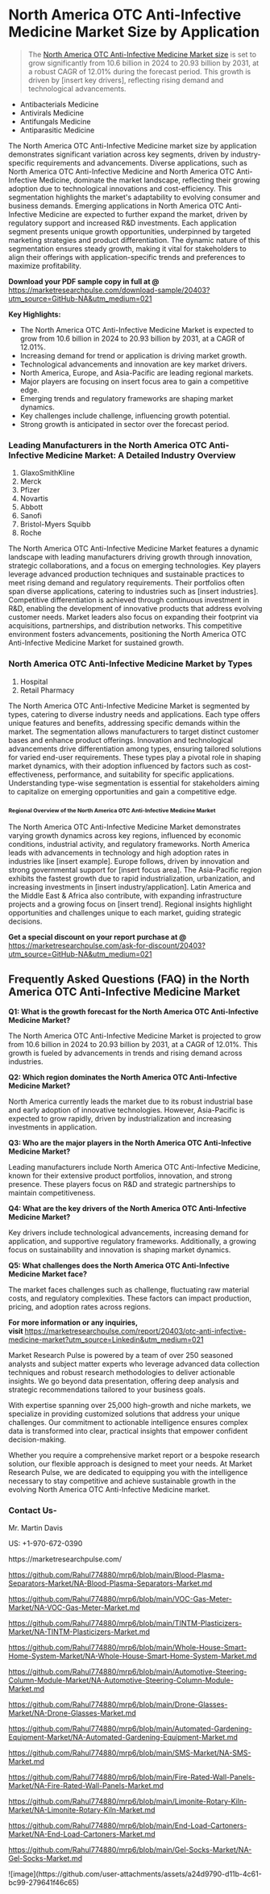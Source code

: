 <h1>North America OTC Anti-Infective Medicine Market&nbsp;Size by Application</h1><blockquote><p>The <a href="https://marketresearchpulse.com/download-sample/20403?utm_source=GitHub-NA&amp;utm_medium=021">North America OTC Anti-Infective Medicine Market size</a> is set to grow significantly from 10.6 billion in 2024 to 20.93 billion by 2031, at a robust CAGR of 12.01% during the forecast period. This growth is driven by [insert key drivers], reflecting rising demand and technological advancements.</p></blockquote><ul><li>Antibacterials Medicine<li> Antivirals Medicine<li> Antifungals Medicine<li> Antiparasitic Medicine</li></ul><p>The North America OTC Anti-Infective Medicine market size by application demonstrates significant variation across key segments, driven by industry-specific requirements and advancements. Diverse applications, such as North America OTC Anti-Infective Medicine and North America OTC Anti-Infective Medicine, dominate the market landscape, reflecting their growing adoption due to technological innovations and cost-efficiency. This segmentation highlights the market's adaptability to evolving consumer and business demands. Emerging applications in North America OTC Anti-Infective Medicine are expected to further expand the market, driven by regulatory support and increased R&D investments. Each application segment presents unique growth opportunities, underpinned by targeted marketing strategies and product differentiation. The dynamic nature of this segmentation ensures steady growth, making it vital for stakeholders to align their offerings with application-specific trends and preferences to maximize profitability.</p><p><strong>Download your PDF sample copy in full at @ </strong><a href="https://marketresearchpulse.com/download-sample/20403?utm_source=GitHub-NA&amp;utm_medium=021">https://marketresearchpulse.com/download-sample/20403?utm_source=GitHub-NA&amp;utm_medium=021</a></p><p><strong>Key Highlights: </strong></p><ul><li>The North America OTC Anti-Infective Medicine Market is expected to grow from 10.6 billion in 2024 to 20.93 billion by 2031, at a CAGR of 12.01%.</li><li>Increasing demand for trend or application is driving market growth.</li><li>Technological advancements and innovation are key market drivers.</li><li>North America, Europe, and Asia-Pacific are leading regional markets.</li><li>Major players are focusing on insert focus area to gain a competitive edge.</li><li>Emerging trends and regulatory frameworks are shaping market dynamics.</li><li>Key challenges include challenge, influencing growth potential.</li><li>Strong growth is anticipated in sector over the forecast period.</li></ul><h3>Leading Manufacturers in the North America OTC Anti-Infective Medicine Market: A Detailed Industry Overview</h3><ol><li>GlaxoSmithKline</li><li>Merck</li><li>Pfizer</li><li>Novartis</li><li>Abbott</li><li>Sanofi</li><li>Bristol-Myers Squibb</li><li>Roche</li></ol><div class="flex max-w-full flex-col flex-grow"><div class="min-h-8 text-message flex w-full flex-col items-end gap-2 whitespace-normal break-words [.text-message+&amp;]:mt-5" dir="auto" data-message-author-role="assistant" data-message-id="fd8432e4-4910-450d-b182-61b7bfb0a01f" data-message-model-slug="gpt-4o"><div class="flex w-full flex-col gap-1 empty:hidden first:pt-[3px]"><div class="markdown prose w-full break-words dark:prose-invert light"><p>The North America OTC Anti-Infective Medicine Market features a dynamic landscape with leading manufacturers driving growth through innovation, strategic collaborations, and a focus on emerging technologies. Key players leverage advanced production techniques and sustainable practices to meet rising demand and regulatory requirements. Their portfolios often span diverse applications, catering to industries such as [insert industries]. Competitive differentiation is achieved through continuous investment in R&amp;D, enabling the development of innovative products that address evolving customer needs. Market leaders also focus on expanding their footprint via acquisitions, partnerships, and distribution networks. This competitive environment fosters advancements, positioning the North America OTC Anti-Infective Medicine Market for sustained growth.</p></div></div></div></div><h3>North America OTC Anti-Infective Medicine Market by Types</h3><ol><li>Hospital<li> Retail Pharmacy</li></ol><div class="flex max-w-full flex-col flex-grow"><div class="min-h-8 text-message flex w-full flex-col items-end gap-2 whitespace-normal break-words [.text-message+&amp;]:mt-5" dir="auto" data-message-author-role="assistant" data-message-id="084470be-0bb7-4664-bddf-5156b4f41249" data-message-model-slug="gpt-4o-mini"><div class="flex w-full flex-col gap-1 empty:hidden first:pt-[3px]"><div class="markdown prose w-full break-words dark:prose-invert light"><p>The North America OTC Anti-Infective Medicine Market is segmented by types, catering to diverse industry needs and applications. Each type offers unique features and benefits, addressing specific demands within the market. The segmentation allows manufacturers to target distinct customer bases and enhance product offerings. Innovation and technological advancements drive differentiation among types, ensuring tailored solutions for varied end-user requirements. These types play a pivotal role in shaping market dynamics, with their adoption influenced by factors such as cost-effectiveness, performance, and suitability for specific applications. Understanding type-wise segmentation is essential for stakeholders aiming to capitalize on emerging opportunities and gain a competitive edge.</p></div></div></div></div><h3><span style="font-size: 11px;">Regional Overview of the North America OTC Anti-Infective Medicine Market</span></h3><div class="flex max-w-full flex-col flex-grow"><div class="min-h-8 text-message flex w-full flex-col items-end gap-2 whitespace-normal break-words [.text-message+&amp;]:mt-5" dir="auto" data-message-author-role="assistant" data-message-id="e9038762-ce64-4e30-91c9-9bd413514231" data-message-model-slug="gpt-4o-mini"><div class="flex w-full flex-col gap-1 empty:hidden first:pt-[3px]"><div class="markdown prose w-full break-words dark:prose-invert light"><p>The North America OTC Anti-Infective Medicine Market demonstrates varying growth dynamics across key regions, influenced by economic conditions, industrial activity, and regulatory frameworks. North America leads with advancements in technology and high adoption rates in industries like [insert example]. Europe follows, driven by innovation and strong governmental support for [insert focus area]. The Asia-Pacific region exhibits the fastest growth due to rapid industrialization, urbanization, and increasing investments in [insert industry/application]. Latin America and the Middle East &amp; Africa also contribute, with expanding infrastructure projects and a growing focus on [insert trend]. Regional insights highlight opportunities and challenges unique to each market, guiding strategic decisions.</p></div></div></div></div><p><strong>Get a special discount on your report purchase at @ </strong><a href="https://marketresearchpulse.com/ask-for-discount/20403?utm_source=GitHub-NA&amp;utm_medium=021">https://marketresearchpulse.com/ask-for-discount/20403?utm_source=GitHub-NA&amp;utm_medium=021</a></p><h2>Frequently Asked Questions (FAQ) in the North America OTC Anti-Infective Medicine Market</h2><p><strong>Q1: What is the growth forecast for the North America OTC Anti-Infective Medicine Market?</strong></p><p>The North America OTC Anti-Infective Medicine Market is projected to grow from 10.6 billion in 2024 to 20.93 billion by 2031, at a CAGR of 12.01%. This growth is fueled by advancements in trends and rising demand across industries.</p><p><strong>Q2: Which region dominates the North America OTC Anti-Infective Medicine Market?</strong></p><p>North America currently leads the market due to its robust industrial base and early adoption of innovative technologies. However, Asia-Pacific is expected to grow rapidly, driven by industrialization and increasing investments in application.</p><p><strong>Q3: Who are the major players in the North America OTC Anti-Infective Medicine Market?</strong></p><p>Leading manufacturers include North America OTC Anti-Infective Medicine, known for their extensive product portfolios, innovation, and strong presence. These players focus on R&amp;D and strategic partnerships to maintain competitiveness.</p><p><strong>Q4: What are the key drivers of the North America OTC Anti-Infective Medicine Market?</strong></p><p>Key drivers include technological advancements, increasing demand for application, and supportive regulatory frameworks. Additionally, a growing focus on sustainability and innovation is shaping market dynamics.</p><p><strong>Q5: What challenges does the North America OTC Anti-Infective Medicine Market face?</strong></p><p>The market faces challenges such as challenge, fluctuating raw material costs, and regulatory complexities. These factors can impact production, pricing, and adoption rates across regions.</p><p><strong>For more information or any inquiries, visit&nbsp;</strong><a href="https://marketresearchpulse.com/report/20403/otc-anti-infective-medicine-market?utm_source=Linkedin&utm_medium=021">https://marketresearchpulse.com/report/20403/otc-anti-infective-medicine-market?utm_source=Linkedin&utm_medium=021</a></p><p>Market Research Pulse is powered by a team of over 250 seasoned analysts and subject matter experts who leverage advanced data collection techniques and robust research methodologies to deliver actionable insights. We go beyond data presentation, offering deep analysis and strategic recommendations tailored to your business goals.</p><p>With expertise spanning over 25,000 high-growth and niche markets, we specialize in providing customized solutions that address your unique challenges. Our commitment to actionable intelligence ensures complex data is transformed into clear, practical insights that empower confident decision-making.</p><p>Whether you require a comprehensive market report or a bespoke research solution, our flexible approach is designed to meet your needs. At Market Research Pulse, we are dedicated to equipping you with the intelligence necessary to stay competitive and achieve sustainable growth in the evolving North America OTC Anti-Infective Medicine market.</p><h3><strong>Contact Us-</strong></h3><p>Mr. Martin Davis</p><p>US: +1-970-672-0390</p><p>https://marketresearchpulse.com/</p><p><a href="https://github.com/Rahul774880/mrp6/blob/main/Blood-Plasma-Separators-Market/NA-Blood-Plasma-Separators-Market.md">https://github.com/Rahul774880/mrp6/blob/main/Blood-Plasma-Separators-Market/NA-Blood-Plasma-Separators-Market.md</a></p><p><a href="https://github.com/Rahul774880/mrp6/blob/main/VOC-Gas-Meter-Market/NA-VOC-Gas-Meter-Market.md">https://github.com/Rahul774880/mrp6/blob/main/VOC-Gas-Meter-Market/NA-VOC-Gas-Meter-Market.md</a></p><p><a href="https://github.com/Rahul774880/mrp6/blob/main/TINTM-Plasticizers-Market/NA-TINTM-Plasticizers-Market.md">https://github.com/Rahul774880/mrp6/blob/main/TINTM-Plasticizers-Market/NA-TINTM-Plasticizers-Market.md</a></p><p><a href="https://github.com/Rahul774880/mrp6/blob/main/Whole-House-Smart-Home-System-Market/NA-Whole-House-Smart-Home-System-Market.md">https://github.com/Rahul774880/mrp6/blob/main/Whole-House-Smart-Home-System-Market/NA-Whole-House-Smart-Home-System-Market.md</a></p><p><a href="https://github.com/Rahul774880/mrp6/blob/main/Automotive-Steering-Column-Module-Market/NA-Automotive-Steering-Column-Module-Market.md">https://github.com/Rahul774880/mrp6/blob/main/Automotive-Steering-Column-Module-Market/NA-Automotive-Steering-Column-Module-Market.md</a></p><p><a href="https://github.com/Rahul774880/mrp6/blob/main/Drone-Glasses-Market/NA-Drone-Glasses-Market.md">https://github.com/Rahul774880/mrp6/blob/main/Drone-Glasses-Market/NA-Drone-Glasses-Market.md</a></p><p><a href="https://github.com/Rahul774880/mrp6/blob/main/Automated-Gardening-Equipment-Market/NA-Automated-Gardening-Equipment-Market.md">https://github.com/Rahul774880/mrp6/blob/main/Automated-Gardening-Equipment-Market/NA-Automated-Gardening-Equipment-Market.md</a></p><p><a href="https://github.com/Rahul774880/mrp6/blob/main/SMS-Market/NA-SMS-Market.md">https://github.com/Rahul774880/mrp6/blob/main/SMS-Market/NA-SMS-Market.md</a></p><p><a href="https://github.com/Rahul774880/mrp6/blob/main/Fire-Rated-Wall-Panels-Market/NA-Fire-Rated-Wall-Panels-Market.md">https://github.com/Rahul774880/mrp6/blob/main/Fire-Rated-Wall-Panels-Market/NA-Fire-Rated-Wall-Panels-Market.md</a></p><p><a href="https://github.com/Rahul774880/mrp6/blob/main/Limonite-Rotary-Kiln-Market/NA-Limonite-Rotary-Kiln-Market.md">https://github.com/Rahul774880/mrp6/blob/main/Limonite-Rotary-Kiln-Market/NA-Limonite-Rotary-Kiln-Market.md</a></p><p><a href="https://github.com/Rahul774880/mrp6/blob/main/End-Load-Cartoners-Market/NA-End-Load-Cartoners-Market.md">https://github.com/Rahul774880/mrp6/blob/main/End-Load-Cartoners-Market/NA-End-Load-Cartoners-Market.md</a></p><p><a href="https://github.com/Rahul774880/mrp6/blob/main/Gel-Socks-Market/NA-Gel-Socks-Market.md">https://github.com/Rahul774880/mrp6/blob/main/Gel-Socks-Market/NA-Gel-Socks-Market.md</a></p>
![image](https://github.com/user-attachments/assets/a24d9790-d11b-4c61-bc99-279641f46c65)
